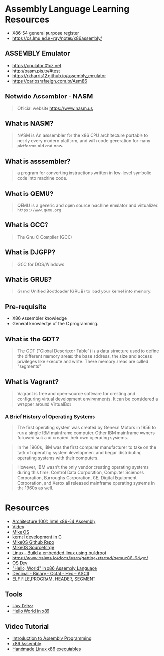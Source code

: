 # Assembly Language Learning Resources

* X86-64 general purpose register 
* https://cs.lmu.edu/~ray/notes/x86assembly/

## ASSEMBLY Emulator
* https://cpulator.01xz.net
* http://pasm.pis.to/#test
* https://rkharris12.github.io/assembly_emulator
* https://carlosrafaelgn.com.br/Asm86

## Netwide Assembler - NASM
> Official website https://www.nasm.us

## What is NASM?
> NASM is An asssembler for the x86 CPU architecture portable to nearly every modern platform, and with code generation for many platforms old and new.

## What is asssembler?
> a program for converting instructions written in low-level symbolic code into machine code.

## What is QEMU?
> QEMU is a generic and open source machine emulator and virtualizer.
> `https://www.qemu.org`

## What is GCC?
> The Gnu C Compiler (GCC) 

## What is DJGPP?
> GCC for DOS/Windows


## What is GRUB?
> Grand Unified Bootloader (GRUB) to load your kernel into memory.

## Pre-requisite
* X86 Assembler knowledge
* General knowledge of the C programming.

## What is the GDT?
> The GDT ("Global Descriptor Table") is a data structure used to define the different memory
areas: the base address, the size and access privileges like execute and write. These
memory areas are called "segments"

## What is Vagrant?
> Vagrant is free and open-source software for creating and configuring virtual
> development environments. It can be considered a wrapper around VirtualBox

### A Brief History of Operating Systems
> The first operating system was created by General Motors in 1956 to run a single IBM mainframe computer. Other IBM mainframe owners followed suit and created their own operating systems.

>In the 1960s, IBM was the first computer manufacturer to take on the task of operating system development and began distributing operating systems with their computers.

>However, IBM wasn’t the only vendor creating operating systems during this time. Control Data Corporation, Computer Sciences Corporation, Burroughs Corporation, GE, Digital Equipment Corporation, and Xerox all released mainframe operating systems in the 1960s as well.

# Resources
* [Architecture 1001: Intel x86-64 Assembly](https://www.youtube.com/playlist?list=PLUFkSN0XLZ-m9B0DhHjkXd8foIMuZO1Gd)
* [Video](https://www.youtube.com/watch?v=6MJUGVFAXKg)
* [Mike OS](http://mikeos.sourceforge.net/)
* [kernel development in C](http://www.osdever.net/bkerndev/Docs/intro.htm)
* [MikeOS Github Repo](https://github.com/mig-hub/mikeOS)
* [MikeOS Sourceforge](http://mikeos.sourceforge.net)
* [Linux - Build a embedded linux using buildroot](https://www.youtube.com/watch?v=ysoi0bn66oM)
* https://www.balena.io/docs/learn/getting-started/qemux86-64/go/
* [OS Dev](https://www.youtube.com/playlist?list=PLxN4E629pPnKKqYsNVXpmCza8l0Jb6l8-)
* ["Hello, World" in x86 Assembly Language](https://montcs.bloomu.edu/Information/LowLevel/Assembly/hello-asm.html)
* [Decimal - Binary - Octal - Hex – ASCII](https://web.alfredstate.edu/faculty/weimandn/miscellaneous/ascii/ASCII%20Conversion%20Chart.pdf)
* [ELF FILE,PROGRAM, HEADER, SEGMENT ](https://dacvs.neocities.org/1exit)

## Tools
* [Hex Editor](https://mh-nexus.de/en/hxd)
* [Hello World in x86](https://www.youtube.com/watch?v=aPHAxFAwC7g)


## Video Tutorial
* [Introduction to Assembly Programming](https://www.youtube.com/watch?v=in-UY_EyI14&list=PL2EF13wm-hWAlQe87UB2HV0SVhBXFpXbn)
* [x86 Assembly](https://www.youtube.com/playlist?list=PL0fxbw07Gos3AogW69p1n1gIDHaOazxL9)
* [Handmade Linux x86 executables](https://www.youtube.com/playlist?list=PLZCIHSjpQ12woLj0sjsnqDH8yVuXwTy3p)

